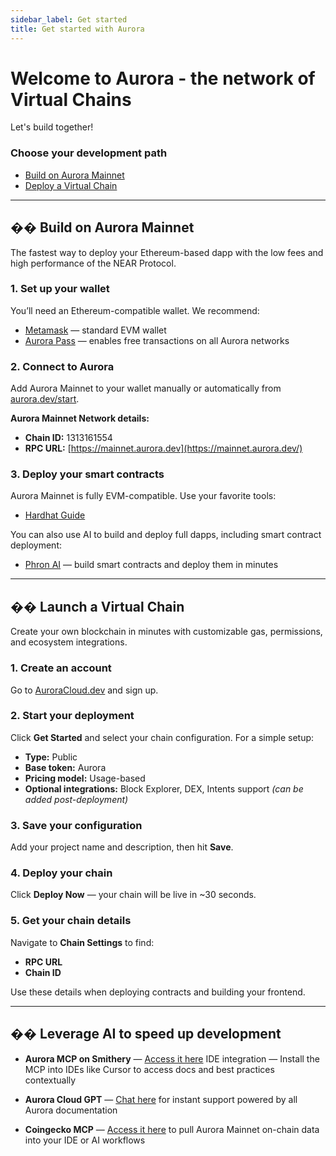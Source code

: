 ```yaml
---
sidebar_label: Get started
title: Get started with Aurora
---
```


# Welcome to Aurora - the network of Virtual Chains

Let's build together!

### Choose your development path

- [Build on Aurora Mainnet](https://chatgpt.com/g/g-p-67d2da3ba9f481918f0e1d143c89125e-virtual-chains/c/6849a4f7-03d0-8001-b8ad-e0366552ebb9#build-on-aurora-mainnet)
- [Deploy a Virtual Chain](https://chatgpt.com/g/g-p-67d2da3ba9f481918f0e1d143c89125e-virtual-chains/c/6849a4f7-03d0-8001-b8ad-e0366552ebb9#launch-a-virtual-chain)

---

## �� Build on Aurora Mainnet

The fastest way to deploy your Ethereum-based dapp with the low fees and high performance of the NEAR Protocol.

### 1. **Set up your wallet**

You’ll need an Ethereum-compatible wallet. We recommend:

- [Metamask](https://metamask.io/) — standard EVM wallet
- [Aurora Pass](https://aurora.dev/pass) — enables free transactions on all Aurora networks

### 2. **Connect to Aurora**

Add Aurora Mainnet to your wallet manually or automatically from [aurora.dev/start](https://aurora.dev/start).

**Aurora Mainnet Network details:**

- **Chain ID:** 1313161554
- **RPC URL:** [https://mainnet.aurora.dev](https://mainnet.aurora.dev/)

### 3. **Deploy your smart contracts**

Aurora Mainnet is fully EVM-compatible. Use your favorite tools:

- [Hardhat Guide](https://doc.aurora.dev/dev-tools/basics/hardhat)

You can also use AI to build and deploy full dapps, including smart contract deployment:

- [Phron AI](https://phron.ai/) — build smart contracts and deploy them in minutes

---

## �� Launch a Virtual Chain

Create your own blockchain in minutes with customizable gas, permissions, and ecosystem integrations.

### 1. **Create an account**

Go to [AuroraCloud.dev](https://auroracloud.dev/) and sign up.

### 2. **Start your deployment**

Click **Get Started** and select your chain configuration. For a simple setup:

- **Type:** Public
- **Base token:** Aurora
- **Pricing model:** Usage-based
- **Optional integrations:** Block Explorer, DEX, Intents support _(can be added post-deployment)_

### 3. **Save your configuration**

Add your project name and description, then hit **Save**.

### 4. **Deploy your chain**

Click **Deploy Now** — your chain will be live in ~30 seconds.

### 5. **Get your chain details**

Navigate to **Chain Settings** to find:

- **RPC URL**
- **Chain ID**

Use these details when deploying contracts and building your frontend.

---

## �� Leverage AI to speed up development

- **Aurora MCP on Smithery** — [Access it here](https://smithery.ai/server/@aurora-is-near/doc-aurora-dev)
  IDE integration — Install the MCP into IDEs like Cursor to access docs and best practices contextually

- **Aurora Cloud GPT** — [Chat here](https://chatgpt.com/g/g-683f659db39081918e8e7bcb85405dce-aurora-cloud-bot) for instant support powered by all Aurora documentation
- **Coingecko MCP** — [Access it here](https://docs.coingecko.com/reference/mcp-server) to pull Aurora Mainnet on-chain data into your IDE or AI workflows
